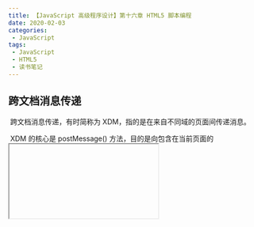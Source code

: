```yaml
---
title: 【JavaScript 高级程序设计】第十六章 HTML5 脚本编程
date: 2020-02-03
categories:
 - JavaScript
tags:
 - JavaScript
 - HTML5
 - 读书笔记
---
```


## 跨文档消息传递

​		跨文档消息传递，有时简称为 XDM，指的是在来自不同域的页面间传递消息。

​		XDM 的核心是 postMessage() 方法，目的是向包含在当前页面的 <iframe> 元素，或由当前页面弹出的窗口传递数据。

​		postMessage() 方法接收两个参数，消息、消息接收方来自哪个域的字符串。第二个参数用于保障通信安全。例：

```javascript
var iframeWindow = document.getElementById("myframe").contentWindow;
iframeWindow.postMessage("A secret", "http://www.wrox.com");
```

​		接收到 XDM 消息时，会触发 window 对象的 message 事件，异步触发，可能有延迟，event 对象包含下列信息：

- data，作为 postMessage（）方法第一个参数传入的字符串数据。
- origin，发送消息的文档所在的域。
- source，发送消息的文档的 window 对象的代理，不能访问任何数据，只能用来调用 postMessage() 方法。



## 原生拖放

### 拖放事件

​		拖动元素时，将依次触发下列事件：

1. dragstart
2. drag
3. dragend

​        当元素被拖动到一个有效的放置目标上时，会依次触发下列事件（事件目标是放置目标的元素）：

1. dragenter
2. dragover
3. dragleave 或 drop

### 自定义放置目标

​		拖动元素经过无效的放置目标时，光标会变成圆环中有一条反斜线，表示不能放置，此时无论如何操作，都不会触发 drop 事件。

​		可以把任何元素设置为有效的放置目标，方法是重写 dragenter 和 dragover 事件的默认行为，例：

```javascript
var droptarget = document.getElementById("droptarget");

EventUtil.addHandler(droptarget, "dropover", function(event){
    event.preventDefault();
});

//dropenter 同上
```

​		此时释放鼠标，就可以触发 drop 事件了。

​		Firefox 中还要阻止 drop 事件的默认行为，以防默认行为打开错误的 URL，导致错误。

### dataTransfer 对象

​		只能在拖放事件处理程序中访问 dataTransfer 对象。有两个主要方法：

- getData()，一个参数，数据类型：“text”、“URL”。
- setData()，两个参数，数据类型、要保存的值。

​        可在拖动开始时调用 setData() 保存数据，drop 时用 getData() 取出。不过保存在 dataTransfer 对象中的数据，只能在 drop 事件中读取。

### dropEffect 与 effectAllowed

- dropEffect，标识被拖动的元素能够执行哪种放置行为，有下列 4 个值：

    - none，不能把拖动的元素放在这里。除文本框外所有元素的默认值都是 none。
    - move，应该把拖动的元素移动到放置目标。
    - copy，应该把拖动的元素复制到放置目标。
    - link，表示放置目标会打开拖动的元素。但拖动的元素必须为链接，有 URL。

    **dropEffect属性必须在 ondragenter 事件中，针对放置目标来设置。**

- effectAllowed，表示允许拖动元素的哪种 dropEffect，值如下：

    - uninitialized，没有给被拖动的元素设置任何放置行为。
    - none，被拖动的元素不能有任何行为。
    - copy
    - link
    - move
    - copyLink
    - copyMove
    - linkMove
    - all

    **必须在 ondragstart 事件处理程序中设置 effectAllowed 属性。**

### 可拖动

​		默认情况下，图片、链接、文本（被选中情况下）是可以拖动的。

​		HTML5 中，所有元素有了一个新属性，draggable，表示元素是否可以拖动。

### 其他成员

​		dataTransfer 对象还应包含下列属性和方法：

- addElement(element)，为拖动操作添加一个元素。
- clearData(format)，清除以特定格式保存的数据。
- setDragImage(element, x, y)，指定一副图像，当拖动发生时，显示在光标下方。
- types，当前保存的数据类型。



## 媒体元素

​		以前为了保证跨浏览器兼容性，不得不使用 Flash 来处理音视频。HTML5 新增了 <audio> 和 <video> 标签，即可不依赖任何插件就能嵌入跨浏览器的音视频内容。

​		使用这两个标签时，至少要包含 src 属性，指向要加载的媒体文件。

​		这两个媒体元素还可以触发很多事件，监控着不同属性的变化，可能是媒体播放的结果，也可能是用户操作的结果。

​		使用 audio 和 video 的 play()、pause() 方法，可以手动控制媒体文件的播放。

​		原生的 JavaScript 构造函数 Audio，可以在任何时候播放音频，且不用插入到文档中。



## 历史状态管理

​		history 对象，有以下方法：

- pushState()，将新的状态信息加入历史状态栈。
- replaceState()，重新当前状态。